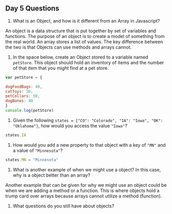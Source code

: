 ## Day 5 Questions

1. What is an Object, and how is it different from an Array in Javascript?

An object is a data structure that is put together by set of variables and functions. The purpose of an object is to create a model of something from the real world. An array stores a list of values. The key difference between the two is that Objects can use methods and arrays cannot. 

1. In the space below, create an Object stored to a variable named `petStore`.  This object should hold an inventory of items and the number of that item that you might find at a pet store.

```JavaScript
var petStore = {

dogFoodBags: 48,
catToys: 36,
petCollars: 50,
dogBones: 40
}
console.log(petStore)
```

1. Given the following `states = {"CO": "Colorado", "IA": "Iowa", "OK": "Oklahoma"}`, how would you access the value `"Iowa"`?

```JavaScript
states.IA

```

1. How would you add a new property to that object with a key of `"MN"` and a value of `"Minnesota"`?

```JavaScript
states.MN = "Minnesota"

```


1. What is another example of when we might use a object?  In this case, why is a object better than an array?

Another example that can be given for why we might use an object could be when we are adding a method or a function. This is where objects hold a trump card over arrays because arrays cannot utilize a method (function).

1. What questions do you still have about objects?
